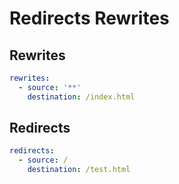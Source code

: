# Redirects Rewrites

## Rewrites

```yaml
rewrites:
  - source: '**'
    destination: /index.html
```

## Redirects

```yaml
redirects:
  - source: /
    destination: /test.html
```
